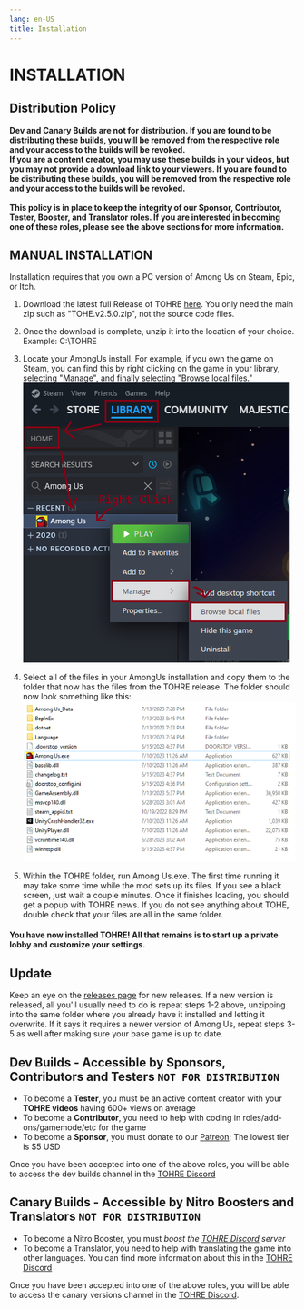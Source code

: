 ```yaml
---
lang: en-US
title: Installation
---
```


# INSTALLATION


## Distribution Policy

<b>Dev and Canary Builds are not for distribution. If you are found to be distributing these builds, you will be removed from the respective role and your access to the builds will be revoked. <br>
If you are a content creator, you may use these builds in your videos, but you may not provide a download link to your viewers. If you are found to be distributing these builds, you will be removed from the respective role and your access to the builds will be revoked.<br><br>
This policy is in place to keep the integrity of our Sponsor, Contributor, Tester, Booster, and Translator roles. If you are interested in becoming one of these roles, please see the above sections for more information.</b>

## MANUAL INSTALLATION
Installation requires that you own a PC version of Among Us on Steam, Epic, or Itch. 

1. Download the latest full Release of TOHRE [here](https://github.com/Loonie-Toons/TownOfHost-ReEdited/releases). You only need the main zip such as "TOHE.v2.5.0.zip", not the source code files.

2. Once the download is complete, unzip it into the location of your choice. Example: C:\TOHRE

3. Locate your AmongUs install. For example, if you own the game on Steam, you can find this by right clicking on the game in your library, selecting "Manage", and finally selecting "Browse local files."
![image](./images/SteamGetFolder.png)

4. Select all of the files in your AmongUs installation and copy them to the folder that now has the files from the TOHRE release. The folder should now look something like this:
![image](./images/ResultFolder.png)

5. Within the TOHRE folder, run Among Us.exe. The first time running it may take some time while the mod sets up its files. If you see a black screen, just wait a couple minutes. Once it finishes loading, you should get a popup with TOHRE news. If you do not see anything about TOHE, double check that your files are all in the same folder.
#### You have now installed TOHRE! All that remains is to start up a private lobby and customize your settings.

## Update
Keep an eye on the [releases page](https://github.com/Loonie-Toons/TownOfHost-ReEdited/releases) for new releases. If a new version is released, all you'll usually need to do is repeat steps 1-2 above, unzipping into the same folder where you already have it installed and letting it overwrite. If it says it requires a newer version of Among Us, repeat steps 3-5 as well after making sure your base game is up to date.

## Dev Builds - Accessible by Sponsors, Contributors and Testers `NOT FOR DISTRIBUTION`
- To become a <b>Tester</b>, you must be an active content creator with your <b>TOHRE videos</b> having 600+ views on average
- To become a <b>Contributor</b>, you need to help with coding in roles/add-ons/gamemode/etc for the game
- To become a <b>Sponsor</b>, you must donate to our [Patreon](https://patreon.com/TOHRE); The lowest tier is $5 USD

Once you have been accepted into one of the above roles, you will be able to access the dev builds channel in the [TOHRE Discord](https://discord.gg/tohe)

## Canary Builds - Accessible by Nitro Boosters and Translators `NOT FOR DISTRIBUTION`
- To become a Nitro Booster, you must <i>boost the [TOHRE Discord](https://discord.gg/tohe) server</i>
- To become a Translator, you need to help with translating the game into other languages. You can find more information about this in the [TOHRE Discord](https://discord.gg/tohe)

Once you have been accepted into one of the above roles, you will be able to access the canary versions channel in the [TOHRE Discord](https://discord.gg/tohe).